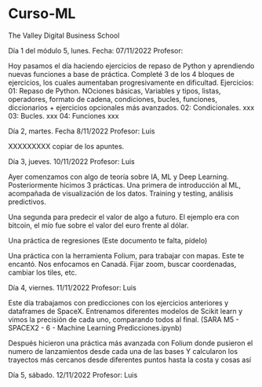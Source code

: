 # Curso-ML
The Valley Digital Business School

Día 1 del módulo 5, lunes. 
Fecha: 07/11/2022
Profesor:

Hoy pasamos el día haciendo ejercicios de repaso de Python y aprendiendo nuevas funciones a base de práctica. 
Completé 3 de los 4 bloques de ejercicios, los cuales aumentaban progresivamente en dificultad.
Ejercicios:
  01: Repaso de Python.
    NOciones básicas, Variables y tipos, listas, operadores, formato de cadena, 
    condiciones, bucles, funciones, diccionarios + ejercicios opcionales más avanzados.
  02: Condicionales.
    xxx
  03: Bucles.
    xxx
  04: Funciones
    xxx


Día 2, martes.
Fecha 8/11/2022
Profesor: Luis

XXXXXXXXX copiar de los apuntes.




Día 3, jueves.
10/11/2022
Profesor: Luis

Ayer comenzamos con algo de teoría sobre IA, ML y Deep Learning.
Posteriormente hicimos 3 prácticas. 
  Una primera de introducción al ML, acompañada de visualización de los datos.
    Training y testing, análisis predictivos.
  
  Una segunda para predecir el valor de algo a futuro. El ejemplo era con bitcoin,
  el mío fue sobre el valor del euro frente al dólar.
  
  Una práctica de regresiones (Este documento te falta, pídelo)
  
  Una práctica con la herramienta Folium, para trabajar con mapas. 
  Este te encantó. Nos enfocamos en Canadá. 
    Fijar zoom, buscar coordenadas, cambiar los tiles, etc.
    
    
    
    
Día 4, viernes.
11/11/2022
Profesor: Luis
 
Este día trabajamos con predicciones con los ejercicios anteriores y dataframes de SpaceX.
 Entrenamos diferentes modelos de Scikit learn y vimos la precisión de cada uno, 
 comparando todos al final. (SARA M5 - SPACEX2 - 6 - Machine Learning Predicciones.ipynb)
 
Después hicieron una práctica más avanzada con Folium donde
 pusieron el numero de lanzamientos desde cada una de las bases
 Y calcularon los trayectos más cercanos desde diferentes puntos hasta la costa y cosas así
  

Día 5, sábado.
12/11/2022
Profesor: Luis


  
  
  
  
  
